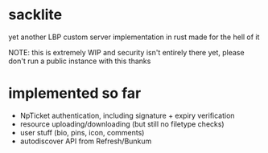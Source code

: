 # sacklite
yet another LBP custom server implementation in rust made for the hell of it

NOTE: this is extremely WIP and security isn't entirely there yet, please don't run a public instance with this thanks

# implemented so far
- NpTicket authentication, including signature + expiry verification
- resource uploading/downloading (but still no filetype checks)
- user stuff (bio, pins, icon, comments)
- autodiscover API from Refresh/Bunkum